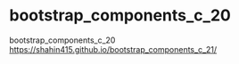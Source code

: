 # bootstrap_components_c_20
bootstrap_components_c_20
https://shahin415.github.io/bootstrap_components_c_21/
